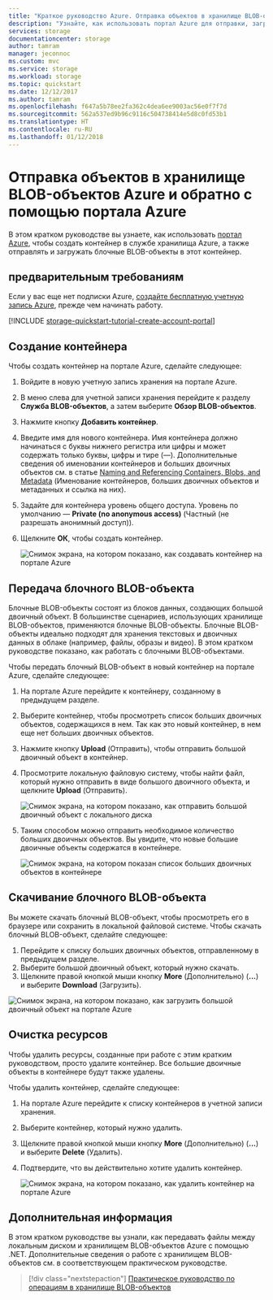 ```yaml
---
title: "Краткое руководство Azure. Отправка объектов в хранилище BLOB-объектов Azure и обратно с помощью портала Azure | Документация Майкрософт"
description: "Узнайте, как использовать портал Azure для отправки, загрузки и перечисления больших двоичных объектов в хранилище BLOB-объектов Azure."
services: storage
documentationcenter: storage
author: tamram
manager: jeconnoc
ms.custom: mvc
ms.service: storage
ms.workload: storage
ms.topic: quickstart
ms.date: 12/12/2017
ms.author: tamram
ms.openlocfilehash: f647a5b78ee2fa362c4dea6ee9003ac56e0f7f7d
ms.sourcegitcommit: 562a537ed9b96c9116c504738414e5d8c0fd53b1
ms.translationtype: HT
ms.contentlocale: ru-RU
ms.lasthandoff: 01/12/2018
---
```

# <a name="transfer-objects-tofrom-azure-blob-storage-using-the-azure-portal"></a>Отправка объектов в хранилище BLOB-объектов Azure и обратно с помощью портала Azure

В этом кратком руководстве вы узнаете, как использовать [портал Azure](https://portal.azure.com/), чтобы создать контейнер в службе хранилища Azure, а также отправлять и загружать блочные BLOB-объекты в этот контейнер.

## <a name="prerequisites"></a>предварительным требованиям

Если у вас еще нет подписки Azure, [создайте бесплатную учетную запись Azure](https://azure.microsoft.com/free/?WT.mc_id=A261C142F), прежде чем начинать работу.

[!INCLUDE [storage-quickstart-tutorial-create-account-portal](../../../includes/storage-quickstart-tutorial-create-account-portal.md)]

## <a name="create-a-container"></a>Создание контейнера

Чтобы создать контейнер на портале Azure, сделайте следующее:

1. Войдите в новую учетную запись хранения на портале Azure.
2. В меню слева для учетной записи хранения перейдите к разделу **Служба BLOB-объектов**, а затем выберите **Обзор BLOB-объектов**.
3. Нажмите кнопку **Добавить контейнер**.
4. Введите имя для нового контейнера. Имя контейнера должно начинаться с буквы нижнего регистра или цифры и может содержать только буквы, цифры и тире (—). Дополнительные сведения об именовании контейнеров и больших двоичных объектов см. в статье [Naming and Referencing Containers, Blobs, and Metadata](https://docs.microsoft.com/rest/api/storageservices/naming-and-referencing-containers--blobs--and-metadata) (Именование контейнеров, больших двоичных объектов и метаданных и ссылка на них).
5. Задайте для контейнера уровень общего доступа. Уровень по умолчанию — **Private (no anonymous access)** (Частный (не разрешать анонимный доступ)).
6. Щелкните **ОК**, чтобы создать контейнер.

    ![Снимок экрана, на котором показано, как создавать контейнер на портале Azure](media/storage-quickstart-blobs-portal/create-container.png)

## <a name="upload-a-block-blob"></a>Передача блочного BLOB-объекта

Блочные BLOB-объекты состоят из блоков данных, создающих большой двоичный объект. В большинстве сценариев, использующих хранилище BLOB-объектов, применяются блочные BLOB-объекты. Блочные BLOB-объекты идеально подходят для хранения текстовых и двоичных данных в облаке (например, файлы, образы и видео). В этом кратком руководстве показано, как работать с блочными BLOB-объектами. 

Чтобы передать блочный BLOB-объект в новый контейнер на портале Azure, сделайте следующее:

1. На портале Azure перейдите к контейнеру, созданному в предыдущем разделе.
2. Выберите контейнер, чтобы просмотреть список больших двоичных объектов, содержащихся в нем. Так как это новый контейнер, в нем еще нет больших двоичных объектов.
3. Нажмите кнопку **Upload** (Отправить), чтобы отправить большой двоичный объект в контейнер.
4. Просмотрите локальную файловую систему, чтобы найти файл, который нужно отправить в виде большого двоичного объекта, и щелкните **Upload** (Отправить).
     
    ![Снимок экрана, на котором показано, как отправить большой двоичный объект с локального диска](media/storage-quickstart-blobs-portal/upload-blob.png)

5. Таким способом можно отправить необходимое количество больших двоичных объектов. Вы увидите, что новые большие двоичные объекты содержатся в контейнере.

    ![Снимок экрана, на котором показан список больших двоичных объектов в контейнере](media/storage-quickstart-blobs-portal/list-blobs.png)

## <a name="download-a-block-blob"></a>Скачивание блочного BLOB-объекта

Вы можете скачать блочный BLOB-объект, чтобы просмотреть его в браузере или сохранить в локальной файловой системе. Чтобы скачать блочный BLOB-объект, сделайте следующее:

1. Перейдите к списку больших двоичных объектов, отправленному в предыдущем разделе. 
2. Выберите большой двоичный объект, который нужно скачать.
3. Щелкните правой кнопкой мыши кнопку **More** (Дополнительно) (**...**) и выберите **Download** (Загрузить). 

![Снимок экрана, на котором показано, как загрузить большой двоичный объект на портале Azure](media/storage-quickstart-blobs-portal/download-blob.png)

## <a name="clean-up-resources"></a>Очистка ресурсов

Чтобы удалить ресурсы, созданные при работе с этим кратким руководством, просто удалите контейнер. Все большие двоичные объекты в контейнере будут также удалены.

Чтобы удалить контейнер, сделайте следующее:

1. На портале Azure перейдите к списку контейнеров в учетной записи хранения.
2. Выберите контейнер, который нужно удалить.
3. Щелкните правой кнопкой мыши кнопку **More** (Дополнительно) (**...**) и выберите **Delete** (Удалить).
4. Подтвердите, что вы действительно хотите удалить контейнер.

    ![Снимок экрана, на котором показано, как удалить контейнер на портале Azure](media/storage-quickstart-blobs-portal/delete-container.png)   

## <a name="next-steps"></a>Дополнительная информация

В этом кратком руководстве вы узнали, как передавать файлы между локальным диском и хранилищем BLOB-объектов Azure с помощью .NET. Дополнительные сведения о работе с хранилищем BLOB-объектов см. в соответствующем практическом руководстве.

> [!div class="nextstepaction"]
> [Практическое руководство по операциям в хранилище BLOB-объектов](storage-dotnet-how-to-use-blobs.md)

